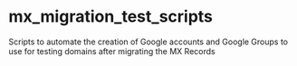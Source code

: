 # mx_migration_test_scripts
Scripts to automate the creation of Google accounts and Google Groups to use for testing domains after migrating the MX Records
